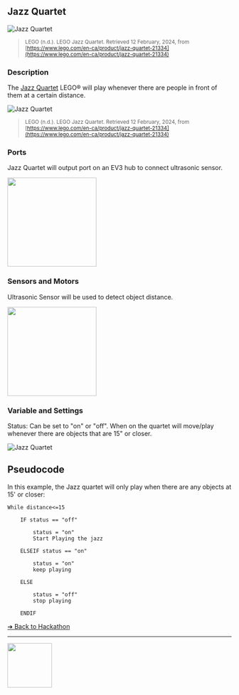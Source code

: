 ## Jazz Quartet

![Jazz Quartet](images/jazz-quartet.jpg)

> <small>LEGO (n.d.). LEGO Jazz Quartet. Retrieved 12 February, 2024, from [https://www.lego.com/en-ca/product/jazz-quartet-21334](https://www.lego.com/en-ca/product/jazz-quartet-21334)</small>

### Description

The [Jazz Quartet](https://www.lego.com/en-ca/product/jazz-quartet-21334) LEGO® will play whenever there are people in front of them at a certain distance.

![Jazz Quartet](images/jazz-quartet-interactive.png)

> <small>LEGO (n.d.). LEGO Jazz Quartet. Retrieved 12 February, 2024, from [https://www.lego.com/en-ca/product/jazz-quartet-21334](https://www.lego.com/en-ca/product/jazz-quartet-21334)</small>

### Ports

Jazz Quartet will output port on an EV3 hub to connect ultrasonic sensor.

<img src="./media/ev3/ports-sensors.png" height="200">

### Sensors and Motors

Ultrasonic Sensor will be used to detect object distance.

<img src="./media/ev3/untrasonic-sensor.jpeg" height="200">

### Variable and Settings

Status: Can be set to "on" or "off". When on the quartet will move/play whenever there are objects that are 15" or closer.

![Jazz Quartet](images/jazz-quartet-variables.png)

## Pseudocode

In this example, the Jazz quartet will only play when there are any objects at 15' or closer:

```pseudocode
While distance<=15

    IF status == "off"

        status = "on"
        Start Playing the jazz

    ELSEIF status == "on"

        status = "on"
        keep playing

    ELSE

        status = "off"
        stop playing

    ENDIF
```

[&#10132; Back to Hackathon](/hackathon-set/)

---

<a href="https://brickmmo.com">
<img src="https://brickmmo.com/images/brickmmo-logo-horizontal.jpg" width="100">
</a>
